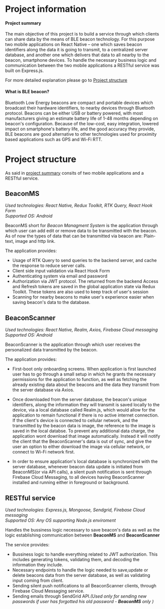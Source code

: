 # Project information

#### Project summary

The main objective of this project is to build a service through which clients can share data by the means of BLE beacon technology. For this purpose two mobile applications on React Native – one which saves beacon identifiers along the data it is going to transmit, to a centralized server database, and another one which delivers that data to all nearby to the beacon, smartphone devices. To handle the necessary business logic and communication between the two mobile applications a RESTful service was built on Express.js.

For more detailed explanation please go to [Project structure](#project-structure)

#### What is BLE beacon?

Bluetooth Low Energy beacons are compact and portable devices which broadcast their hardware identifiers, to nearby devices through Bluetooth protocol. Beacons can be either USB or battery powered, with most manufacturers giving an estimate battery life of 1-48 months depending on beacon's configuration. Because of the low-cost, easy integration, lowered impact on smartphone's battery life, and the good accuracy they provide, BLE beacons are good alternative to other technologies used for proximity based applications such as GPS and Wi-Fi RTT.

# Project structure

As said in [project summary](#project-summary) consits of two mobile applications and a RESTful service.

## BeaconMS

_Used technologies: React Native, Redux Toolkit, RTK Query, React Hook Form_  
_Supported OS: Android_

BeaconMS short for _Beacon Managment System_ is the application through which user can add edit or remove data to be transmitted with the beacon. As of now the types of data that can be transmitted via beacon are: Plain-text, image and http link.

The application provides:

- Usage of RTK Query to send queries to the backend server, and cache the response to reduce server calls.
- Client side input validation via React Hook Form
- Authenticating system via email and password
- Authorization via JWT protocol. The returned from the backend Access and Refresh tokens are saved in the global application state via Redux Toolkit. These tokens are also used to keep track of user's session
- Scanning for nearby beacons to make user's experience easier when saving beacon's data to the database.

## BeaconScanner

_Used technologies: React Native, Realm, Axios, Firebase Cloud messaging_  
_Supported OS: Android_

BeaconScanner is the application through which user receives the personalized data transmitted by the beacon.

The application provides:

- First-boot only onboarding screens. When application is first launched user has to go through a small setup in which he grants the necessary permissions for the application to function, as well as fetching the already existing data about the beacons and the data they transmit from the server database via Axios.
- Once downloaded from the server database, the beacon's unique identifiers, along the information they will transmit is saved locally to the device, via a local database called Realm.js, which would allow for the application to remain functional if there is no active internet connection. If the client's device is connected to cellular network, and the transmitted by the beacon data is image, the reference to the image is saved in the local databse. To prevent any additional data charge, the application wont download that image automatically. Instead it will notify the client that the BeaconScanner's data is out of sync, and give the user an option to either download the image via cellular network, or connect to Wi-Fi network first.

- In order to ensure application's local database is synchronized with the server database, whenever beacon data update is initiated from BeaconMS(or via API calls), a silent push notification is sent through Firebase Cloud Messaging, to all devices having BeaconScanner installed and running either in foreground or background.

## RESTful service

_Used technologies: Express.js, Mongoose, Sendgrid, Firebase Cloud messaging_  
_Supported OS: Any OS supporting Node.js enviroment_

Handles the bussiness logic necessary to save beacon's data as well as the logic establishing communication between **BeaconMS** and **BeaconScanner**

The service provides:

- Bussiness logic to handle everything related to JWT authorization. This includes generating tokens, validating them, and decoding the information they include.
- Necessary endpoints to handle the logic needed to save,update or delete beacons data from the server database, as well as validating input coming from client.
- Sending silent push notifications to all BeaconScanner clients, through Firebase Cloud Messaging service.
- Sending emails through SendGrid API._(Used only for sending new passwords if user has forgotted his old password - **BeaconMS** only )_

